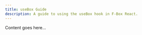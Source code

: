 ```yaml
---
title: useBox Guide
description: A guide to using the useBox hook in F-Box React.
---
```


Content goes here...
